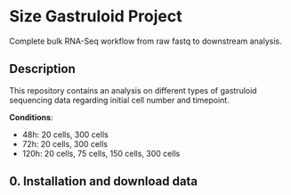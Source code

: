 # Size Gastruloid Project
Complete bulk RNA-Seq workflow from raw fastq to downstream analysis.
## Description
This repository contains an analysis on different types of gastruloid sequencing data regarding initial cell number and timepoint.

**Conditions**:
- 48h: 20 cells, 300 cells
- 72h: 20 cells, 300 cells
- 120h: 20 cells, 75 cells, 150 cells, 300 cells

## 0. Installation and download data
